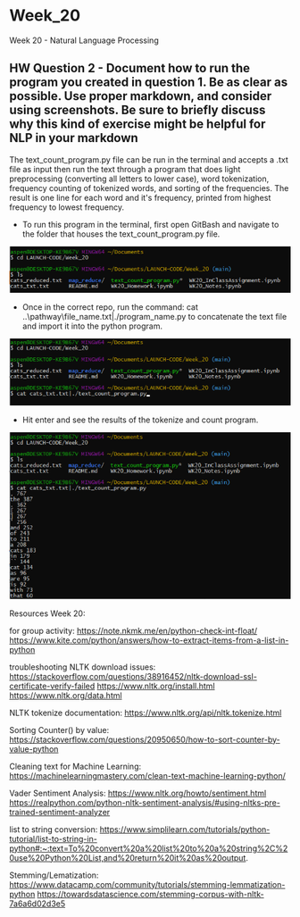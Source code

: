 # Week_20
Week 20 - Natural Language Processing

## HW Question 2 - Document how to run the program you created in question 1. Be as clear as possible. Use proper markdown, and consider using screenshots. Be sure to briefly discuss why this kind of exercise might be helpful for NLP in your markdown

The text_count_program.py file can be run in the terminal and accepts a .txt file as input then run the text through a program that does light preprocessing (converting all letters to lower case), word tokenization, frequency counting of tokenized words, and sorting of the frequencies. The result is one line for each word and it's frequency, printed from highest frequency to lowest frequency.

- To run this program in the terminal, first open GitBash and navigate to the folder that houses the text_count_program.py file.

![Navigate](01-navigate.png)

- Once in the correct repo, run the command:
        cat ..\pathway\file_name.txt|./program_name.py
to concatenate the text file and import it into the python program.

![Input](02-input.png)

- Hit enter and see the results of the tokenize and count program.

![Results](03-results.png)



Resources Week 20:

for group activity:
https://note.nkmk.me/en/python-check-int-float/
https://www.kite.com/python/answers/how-to-extract-items-from-a-list-in-python

troubleshooting NLTK download issues:
https://stackoverflow.com/questions/38916452/nltk-download-ssl-certificate-verify-failed
https://www.nltk.org/install.html
https://www.nltk.org/data.html

NLTK tokenize documentation:
https://www.nltk.org/api/nltk.tokenize.html

Sorting Counter() by value:
https://stackoverflow.com/questions/20950650/how-to-sort-counter-by-value-python

Cleaning text for Machine Learning:
https://machinelearningmastery.com/clean-text-machine-learning-python/

Vader Sentiment Analysis:
https://www.nltk.org/howto/sentiment.html
https://realpython.com/python-nltk-sentiment-analysis/#using-nltks-pre-trained-sentiment-analyzer

list to string conversion:
https://www.simplilearn.com/tutorials/python-tutorial/list-to-string-in-python#:~:text=To%20convert%20a%20list%20to%20a%20string%2C%20use%20Python%20List,and%20return%20it%20as%20output.

Stemming/Lematization:
https://www.datacamp.com/community/tutorials/stemming-lemmatization-python
https://towardsdatascience.com/stemming-corpus-with-nltk-7a6a6d02d3e5